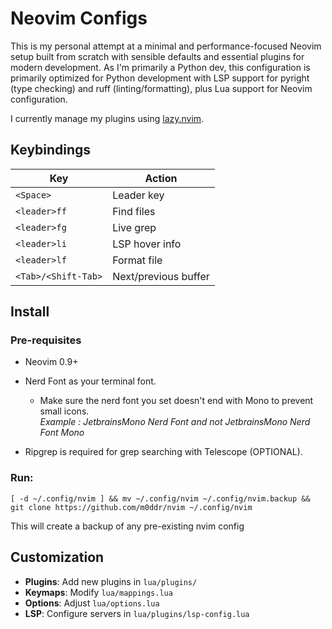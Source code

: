 # Neovim Configs
This is my personal attempt at a minimal and performance-focused Neovim setup built from scratch with sensible defaults and essential plugins for modern development. As I'm primarily a Python dev, this configuration is primarily optimized for Python development with LSP support for pyright (type checking) and ruff (linting/formatting), plus Lua support for Neovim configuration.

I currently manage my plugins using [lazy.nvim](https://lazy.folke.io/).

## Keybindings

| Key | Action |
|-----|--------|
| `<Space>` | Leader key |
| `<leader>ff` | Find files |
| `<leader>fg` | Live grep |
| `<leader>li` | LSP hover info |
| `<leader>lf` | Format file |
| `<Tab>/<Shift-Tab>` | Next/previous buffer |

## Install

### Pre-requisites
* Neovim 0.9+

* Nerd Font as your terminal font.
    * Make sure the nerd font you set doesn't end with Mono to prevent small icons. <br>
      _Example : JetbrainsMono Nerd Font and not JetbrainsMono Nerd Font Mono_

* Ripgrep is required for grep searching with Telescope (OPTIONAL).

### Run:
```shell
[ -d ~/.config/nvim ] && mv ~/.config/nvim ~/.config/nvim.backup &&
git clone https://github.com/m0ddr/nvim ~/.config/nvim
```
This will create a backup of any pre-existing nvim config

## Customization

- **Plugins**: Add new plugins in `lua/plugins/`
- **Keymaps**: Modify `lua/mappings.lua`
- **Options**: Adjust `lua/options.lua`
- **LSP**: Configure servers in `lua/plugins/lsp-config.lua`
